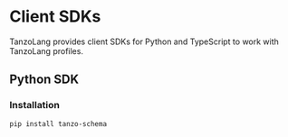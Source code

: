 # Client SDKs

TanzoLang provides client SDKs for Python and TypeScript to work with TanzoLang profiles.

## Python SDK

### Installation

```bash
pip install tanzo-schema
